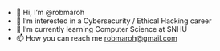 - 👋 Hi, I’m @robmaroh
- 👀 I’m interested in a Cybersecurity / Ethical Hacking career 
- 🌱 I’m currently learning Computer Science at SNHU
- 📫 How you can reach me robmaroh@gmail.com

<!---
robmaroh/robmaroh is a ✨ special ✨ repository because its `README.md` (this file) appears on your GitHub profile.
You can click the Preview link to take a look at your changes.
--->

